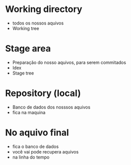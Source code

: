# Working directory
- todos os nossos aquivos
- Working tree

# Stage area
- Preparação do nosso aquivos, para serem commitados
- Idex
- Stage tree

# Repository (local)
- Banco de dados dos nosssos aquivos 
- fica na maquina

# No aquivo final 
- fica o banco de dados 
- você vai pode recupera aquivos 
- na linha do tempo